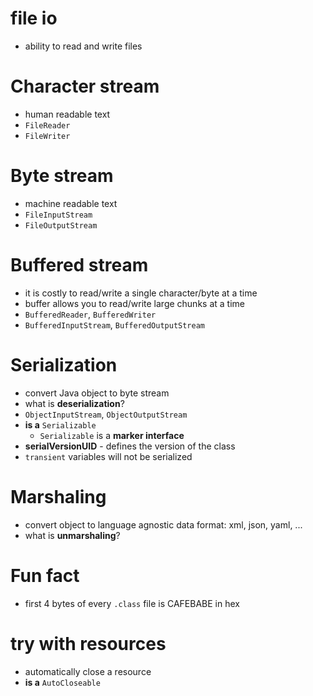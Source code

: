 # file io
* ability to read and write files

# Character stream
* human readable text
* `FileReader`
* `FileWriter`

# Byte stream
* machine readable text
* `FileInputStream`
* `FileOutputStream`

# Buffered stream
* it is costly to read/write a single character/byte at a time
* buffer allows you to read/write large chunks at a time
* `BufferedReader`, `BufferedWriter`
* `BufferedInputStream`, `BufferedOutputStream`

# Serialization
* convert Java object to byte stream
* what is **deserialization**?
* `ObjectInputStream`, `ObjectOutputStream`
* **is a** `Serializable`
  * `Serializable` is a **marker interface**
* **serialVersionUID** - defines the version of the class
* `transient` variables will not be serialized

# Marshaling
* convert object to language agnostic data format: xml, json, yaml, ...
* what is **unmarshaling**?

# Fun fact
* first 4 bytes of every `.class` file is CAFEBABE in hex

# try with resources
* automatically close a resource
* **is a** `AutoCloseable`
